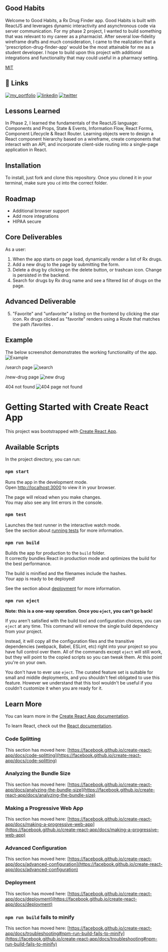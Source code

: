 ## Good Habits

Welcome to Good Habits, a Rx Drug Finder app. Good Habits is built with ReactJS and leverages dynamic interactivity and asynchronous code via server communication. For my phase 2 project, I wanted to build something that was relevant to my career as a pharmacist. After several low-fidelity wireframe drafts and much consideration, I came to the realization that a 'prescription-drug-finder-app' would be the most attainable for me as a student developer. I hope to build upon this project with additional integrations and functionality that may could useful in a pharmacy setting.

[MIT](https://choosealicense.com/licenses/mit/)

## 🔗 Links

[![my_portfolio](https://img.shields.io/badge/my_portfolio-000?style=for-the-badge&logo=ko-fi&logoColor=white)](https://github.com/minchulan)
[![linkedin](https://img.shields.io/badge/linkedin-0A66C2?style=for-the-badge&logo=linkedin&logoColor=white)](https://www.linkedin.com/in/minchulan/)
[![twitter](https://img.shields.io/badge/twitter-1DA1F2?style=for-the-badge&logo=twitter&logoColor=white)](https://twitter.com/itsminchul)

## Lessons Learned

In Phase 2, I learned the fundamentals of the ReactJS language: Components and Props, State & Events, Information Flow, React Forms, Component Lifecycle & React Router. Learning objects were to design a React component hierarchy based on a wireframe, create components that interact with an API, and incorporate client-side routing into a single-page application in React.


## Installation

To install, just fork and clone this repository. Once you cloned it in your terminal, make sure you `cd` into the correct folder.

## Roadmap

- Additional browser support
- Add more integrations
- HIPAA secure


## Core Deliverables

As a user:

1. When the app starts on page load, dynamically render a list of Rx drugs.
2. Add a new drug to the page by submitting the form.
3. Delete a drug by clicking on the delete button, or trashcan icon. Change is persisted in the backend.
4. Search for drugs by Rx drug name and see a filtered list of drugs on the page.

## Advanced Deliverable 
5.  "Favorite" and "unfavorite" a listing on the frontend by clicking the star icon. Rx drugs clicked as "favorite" renders using a Route that matches the path /favorites .


## Example

The below screenshot demonstrates the working functionality of the app.
![Example](https://user-images.githubusercontent.com/108310591/208517130-e1370830-c764-4a11-abae-0bef694830a8.png)

/search page 
![search](https://user-images.githubusercontent.com/108310591/208520248-98d6048f-8545-4c55-b068-093f0f414042.png)

/new-drug page 
![new drug](https://user-images.githubusercontent.com/108310591/208520267-5ea78cad-0c92-495f-a7f8-401894c5476e.png)

404 not found
![404 page not found](https://user-images.githubusercontent.com/108310591/208520290-2e67dc20-7d66-48ab-a628-e2d6da2efa84.png)


# Getting Started with Create React App

This project was bootstrapped with [Create React App](https://github.com/facebook/create-react-app).

## Available Scripts

In the project directory, you can run:

### `npm start`

Runs the app in the development mode.\
Open [http://localhost:3000](http://localhost:3000) to view it in your browser.

The page will reload when you make changes.\
You may also see any lint errors in the console.

### `npm test`

Launches the test runner in the interactive watch mode.\
See the section about [running tests](https://facebook.github.io/create-react-app/docs/running-tests) for more information.

### `npm run build`

Builds the app for production to the `build` folder.\
It correctly bundles React in production mode and optimizes the build for the best performance.

The build is minified and the filenames include the hashes.\
Your app is ready to be deployed!

See the section about [deployment](https://facebook.github.io/create-react-app/docs/deployment) for more information.

### `npm run eject`

**Note: this is a one-way operation. Once you `eject`, you can't go back!**

If you aren't satisfied with the build tool and configuration choices, you can `eject` at any time. This command will remove the single build dependency from your project.

Instead, it will copy all the configuration files and the transitive dependencies (webpack, Babel, ESLint, etc) right into your project so you have full control over them. All of the commands except `eject` will still work, but they will point to the copied scripts so you can tweak them. At this point you're on your own.

You don't have to ever use `eject`. The curated feature set is suitable for small and middle deployments, and you shouldn't feel obligated to use this feature. However we understand that this tool wouldn't be useful if you couldn't customize it when you are ready for it.

## Learn More

You can learn more in the [Create React App documentation](https://facebook.github.io/create-react-app/docs/getting-started).

To learn React, check out the [React documentation](https://reactjs.org/).

### Code Splitting

This section has moved here: [https://facebook.github.io/create-react-app/docs/code-splitting](https://facebook.github.io/create-react-app/docs/code-splitting)

### Analyzing the Bundle Size

This section has moved here: [https://facebook.github.io/create-react-app/docs/analyzing-the-bundle-size](https://facebook.github.io/create-react-app/docs/analyzing-the-bundle-size)

### Making a Progressive Web App

This section has moved here: [https://facebook.github.io/create-react-app/docs/making-a-progressive-web-app](https://facebook.github.io/create-react-app/docs/making-a-progressive-web-app)

### Advanced Configuration

This section has moved here: [https://facebook.github.io/create-react-app/docs/advanced-configuration](https://facebook.github.io/create-react-app/docs/advanced-configuration)

### Deployment

This section has moved here: [https://facebook.github.io/create-react-app/docs/deployment](https://facebook.github.io/create-react-app/docs/deployment)

### `npm run build` fails to minify

This section has moved here: [https://facebook.github.io/create-react-app/docs/troubleshooting#npm-run-build-fails-to-minify](https://facebook.github.io/create-react-app/docs/troubleshooting#npm-run-build-fails-to-minify)
